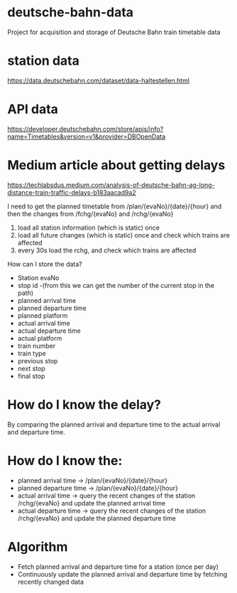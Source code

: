 # deutsche-bahn-data
Project for acquisition and storage of Deutsche Bahn train timetable data

# station data
https://data.deutschebahn.com/dataset/data-haltestellen.html

# API data
https://developer.deutschebahn.com/store/apis/info?name=Timetables&version=v1&provider=DBOpenData

# Medium article about getting delays
https://techlabsdus.medium.com/analysis-of-deutsche-bahn-ag-long-distance-train-traffic-delays-b183aacad9a2

I need to get the planned timetable from /plan/{evaNo}/{date}/{hour}
and then the changes from /fchg/{evaNo} and /rchg/{evaNo}

1. load all station information (which is static) once
2. load all future changes (which is static) once and check which trains are affected
3. every 30s load the rchg, and check which trains are affected

How can I store the data?
* Station evaNo
* stop id -(from this we can get the number of the current stop in the path)
* planned arrival time
* planned departure time
* planned platform
* actual arrival time
* actual departure time
* actual platform
* train number
* train type
* previous stop
* next stop
* final stop

# How do I know the delay?
By comparing the planned arrival and departure time to the actual arrival and departure time.

# How do I know the:
* planned arrival time -> /plan/{evaNo}/{date}/{hour}
* planned departure time -> /plan/{evaNo}/{date}/{hour}
* actual arrival time -> query the recent changes of the station /rchg/{evaNo} and update the planned arrival time
* actual departure time ->  query the recent changes of the station /rchg/{evaNo} and update the planned departure time

# Algorithm
* Fetch planned arrival and departure time for a station (once per day)
* Continuously update the planned arrival and departure time by fetching recently changed data

